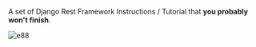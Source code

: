 A set of Django Rest Framework Instructions / Tutorial that **you probably won't finish**.

![e88](https://github.com/AmirAbbas-Mashayekhi/DRF-Notes/assets/126431707/0d2e8e6f-7854-4aff-806c-c2cde8ea37b2)
